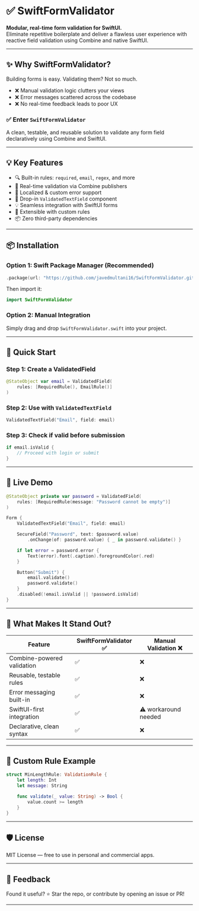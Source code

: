 # ✅ SwiftFormValidator

**Modular, real-time form validation for SwiftUI.**  
Eliminate repetitive boilerplate and deliver a flawless user experience with reactive field validation using Combine and native SwiftUI.

---

## ✨ Why SwiftFormValidator?

Building forms is easy. Validating them? Not so much.

- ❌ Manual validation logic clutters your views
- ❌ Error messages scattered across the codebase
- ❌ No real-time feedback leads to poor UX

### ✅ Enter `SwiftFormValidator`
A clean, testable, and reusable solution to validate any form field declaratively using Combine and SwiftUI.

---

## 💡 Key Features

- 🔍 Built-in rules: `required`, `email`, `regex`, and more
- 🧪 Real-time validation via Combine publishers
- 💬 Localized & custom error support
- 🧱 Drop-in `ValidatedTextField` component
- 💡 Seamless integration with SwiftUI forms
- 🔌 Extensible with custom rules
- 📦 Zero third-party dependencies

---

## 📦 Installation

### Option 1: Swift Package Manager (Recommended)

```swift
.package(url: "https://github.com/javedmultani16/SwiftFormValidator.git", from: "1.0.0")
```

Then import it:

```swift
import SwiftFormValidator
```

### Option 2: Manual Integration

Simply drag and drop `SwiftFormValidator.swift` into your project.

---

## 🚀 Quick Start

### Step 1: Create a ValidatedField

```swift
@StateObject var email = ValidatedField(
    rules: [RequiredRule(), EmailRule()]
)
```

### Step 2: Use with `ValidatedTextField`

```swift
ValidatedTextField("Email", field: email)
```

### Step 3: Check if valid before submission

```swift
if email.isValid {
    // Proceed with login or submit
}
```

---

## 🧪 Live Demo

```swift
@StateObject private var password = ValidatedField(
    rules: [RequiredRule(message: "Password cannot be empty")]
)

Form {
    ValidatedTextField("Email", field: email)

    SecureField("Password", text: $password.value)
        .onChange(of: password.value) { _ in password.validate() }

    if let error = password.error {
        Text(error).font(.caption).foregroundColor(.red)
    }

    Button("Submit") {
        email.validate()
        password.validate()
    }
    .disabled(!email.isValid || !password.isValid)
}
```

---

## 🌟 What Makes It Stand Out?

| Feature                          | SwiftFormValidator ✅ | Manual Validation ❌ |
|----------------------------------|------------------------|----------------------|
| Combine-powered validation       | ✅                     | ❌                   |
| Reusable, testable rules         | ✅                     | ❌                   |
| Error messaging built-in         | ✅                     | ❌                   |
| SwiftUI-first integration        | ✅                     | ⚠️ workaround needed |
| Declarative, clean syntax        | ✅                     | ❌                   |

---

## 🔌 Custom Rule Example

```swift
struct MinLengthRule: ValidationRule {
    let length: Int
    let message: String

    func validate(_ value: String) -> Bool {
        value.count >= length
    }
}
```

---

## 🛡 License

MIT License — free to use in personal and commercial apps.

---

## 💬 Feedback

Found it useful? ⭐️ Star the repo, or contribute by opening an issue or PR!

---
